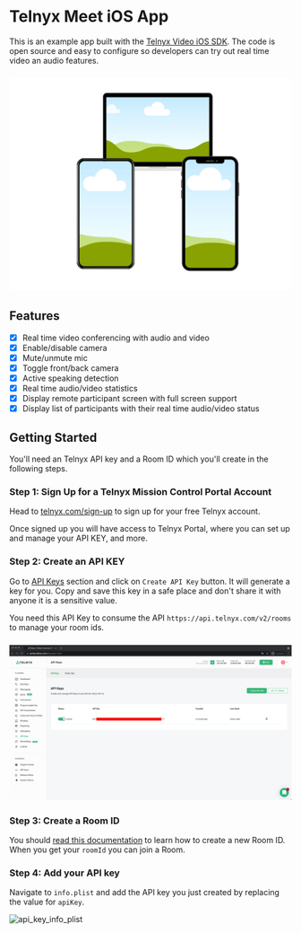 # Telnyx Meet iOS App
This is an example app built with the [Telnyx Video iOS SDK](https://github.com/team-telnyx/telnyx-video-ios). The code is open source and easy to configure so developers can try out real time video an audio features.

### ![create api key](screenshots/multiple-devices-running-app.png)

## Features
- [x] Real time video conferencing with audio and video
- [x] Enable/disable camera
- [x] Mute/unmute mic
- [x] Toggle front/back camera
- [x] Active speaking detection
- [x] Real time audio/video statistics
- [x] Display remote participant screen with full screen support
- [x] Display list of participants with their real time audio/video status

## Getting Started
You'll need an Telnyx API key and a Room ID which you'll create in the following steps.

### Step 1: Sign Up for a Telnyx Mission Control Portal Account

Head to [telnyx.com/sign-up](https://telnyx.com/sign-up) to sign up for your free Telnyx account.

Once signed up you will have access to Telnyx Portal, where you can set up and manage your API KEY, and more.


### Step 2: Create an API KEY

Go to [API Keys](https://portal.telnyx.com/#/app/api-keys) section and click on `Create API Key` button. It will generate a key for you. Copy and save this key in a safe place and don't share it with anyone it is a sensitive value.

You need this API Key to consume the API `https://api.telnyx.com/v2/rooms` to manage your room ids.

### ![create api key](screenshots/api-key.png)

### Step 3: Create a Room ID

You should [read this documentation](https://developers.telnyx.com/docs/api/v2/video/Rooms) to learn how to create a new Room ID. When you get your `roomId` you can join a Room.

### Step 4: Add your API key

Navigate to `info.plist` and add the API key you just created by replacing the value for `apiKey`.

![api_key_info_plist](https://user-images.githubusercontent.com/14951672/160592513-01a6f1ec-57af-49d1-b93c-f197317ca0f9.png)

